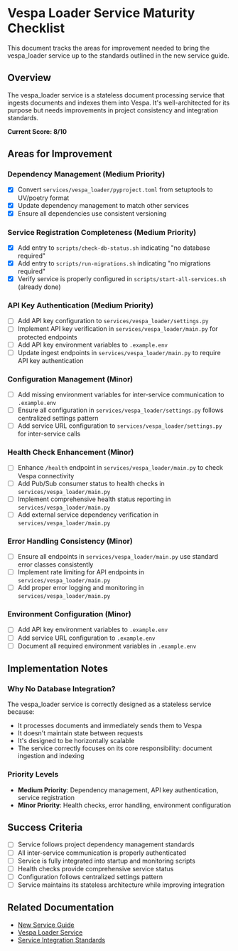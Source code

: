 # Vespa Loader Service Maturity Checklist

This document tracks the areas for improvement needed to bring the vespa_loader service up to the standards outlined in the new service guide.

## Overview

The vespa_loader service is a stateless document processing service that ingests documents and indexes them into Vespa. It's well-architected for its purpose but needs improvements in project consistency and integration standards.

**Current Score: 8/10**

## Areas for Improvement

### Dependency Management (Medium Priority)
- [x] Convert `services/vespa_loader/pyproject.toml` from setuptools to UV/poetry format
- [x] Update dependency management to match other services
- [x] Ensure all dependencies use consistent versioning

### Service Registration Completeness (Medium Priority)
- [x] Add entry to `scripts/check-db-status.sh` indicating "no database required"
- [x] Add entry to `scripts/run-migrations.sh` indicating "no migrations required"
- [x] Verify service is properly configured in `scripts/start-all-services.sh` (already done)

### API Key Authentication (Medium Priority)
- [ ] Add API key configuration to `services/vespa_loader/settings.py`
- [ ] Implement API key verification in `services/vespa_loader/main.py` for protected endpoints
- [ ] Add API key environment variables to `.example.env`
- [ ] Update ingest endpoints in `services/vespa_loader/main.py` to require API key authentication

### Configuration Management (Minor)
- [ ] Add missing environment variables for inter-service communication to `.example.env`
- [ ] Ensure all configuration in `services/vespa_loader/settings.py` follows centralized settings pattern
- [ ] Add service URL configuration to `services/vespa_loader/settings.py` for inter-service calls

### Health Check Enhancement (Minor)
- [ ] Enhance `/health` endpoint in `services/vespa_loader/main.py` to check Vespa connectivity
- [ ] Add Pub/Sub consumer status to health checks in `services/vespa_loader/main.py`
- [ ] Implement comprehensive health status reporting in `services/vespa_loader/main.py`
- [ ] Add external service dependency verification in `services/vespa_loader/main.py`

### Error Handling Consistency (Minor)
- [ ] Ensure all endpoints in `services/vespa_loader/main.py` use standard error classes consistently
- [ ] Implement rate limiting for API endpoints in `services/vespa_loader/main.py`
- [ ] Add proper error logging and monitoring in `services/vespa_loader/main.py`

### Environment Configuration (Minor)
- [ ] Add API key environment variables to `.example.env`
- [ ] Add service URL configuration to `.example.env`
- [ ] Document all required environment variables in `.example.env`

## Implementation Notes

### Why No Database Integration?
The vespa_loader service is correctly designed as a stateless service because:
- It processes documents and immediately sends them to Vespa
- It doesn't maintain state between requests
- It's designed to be horizontally scalable
- The service correctly focuses on its core responsibility: document ingestion and indexing

### Priority Levels
- **Medium Priority**: Dependency management, API key authentication, service registration
- **Minor Priority**: Health checks, error handling, environment configuration

## Success Criteria

- [ ] Service follows project dependency management standards
- [ ] All inter-service communication is properly authenticated
- [ ] Service is fully integrated into startup and monitoring scripts
- [ ] Health checks provide comprehensive service status
- [ ] Configuration follows centralized settings pattern
- [ ] Service maintains its stateless architecture while improving integration

## Related Documentation

- [New Service Guide](../documentation/new-service-guide.md)
- [Vespa Loader Service](../services/vespa_loader/)
- [Service Integration Standards](../documentation/backend-architecture.md)
